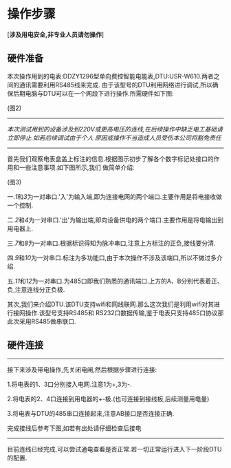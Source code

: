 
# 操作步骤
 
[**涉及用电安全,非专业人员请勿操作**]

 ## 硬件准备
   本次操作用到的电表:DDZY1296型单向费控智能电能表,DTU:USR-W610.两者之间的通讯需要利用RS485线来完成.
由于该型号的DTU利用网络进行调试,所以确保后期电脑与DTU可以在一个网段下进行操作.所需硬件如下图:

(图2)

-----

*本次测试用到的设备涉及到220V或更高电压的连线,在后续操作中缺乏电工基础请立即停止.如若后续调试由于个人
原因或操作不当造成人员受伤本公司将豁免责任*

-----

 首先我们观察电表盒盖上标注的信息.根据图示初步了解各个数字标记处接口的作用和一些注意事项.如下图所示,我们
 做简单介绍:

(图3)

一.*1*和*3*为一对串口.'入'为输入端,即为连接电网的两个端口.主要作用是将电接收做一个控制.

二.*2*和*4*为一对串口.'出'为输出端,即向设备供电的两个端口.主要作用是将电输出到用电器上.

三.*7*和*8*为一对串口.根据标识得知为脉冲串口,注意上方标注的正负,接线要分清.

四.*9*和*10*为一对串口.标注为多功能口,由于本次操作不涉及该端口,所以不做过多介绍.

五.*11*和*12*为一对串口.为485口即我们熟悉的通讯端口.上方的A、B分别代表着正、负,注意连线分正负极.


其次,我们来介绍DTU.该DTU支持wifi和网线联网.那么这次我们是利用wifi对其进行接网操作.该型号支持RS485和
RS232口数据传输,鉴于电表只支持485口协议那此次采用RS485做串联口.

## 硬件连接

------
接下来涉及带电操作,先关闭电闸,然后根据步骤进行连接:

1.将电表的1、3口分别接入电网.注意1为+,3为-.

2.将电表的2、4口连接到用电器的+-极.(也可连接到接线板,后续测量用电量)

3.将电表与DTU的485串口连接起来,注意AB接口是否连接正确.

完成接线后参考下图,如若有出处请仔细检查后接电

------
目前连线已经完成,可以尝试通电查看是否正常.若一切正常运行进入下一阶段DTU的配置.









